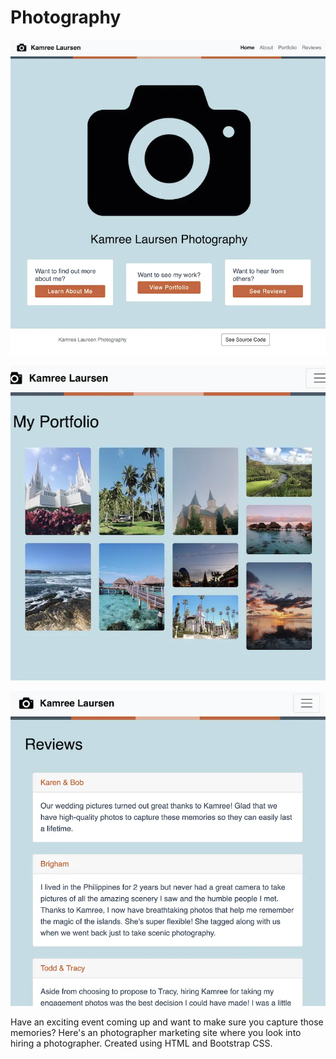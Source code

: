 # Photography

![Demo Screenshot 1](./README-demo-screenshot1.webp)

![Demo Screenshot 2](./README-demo-screenshot2.webp)

![Demo Screenshot 3](./README-demo-screenshot3.webp)

Have an exciting event coming up and want to make sure you capture those memories? Here's an photographer marketing site where you look into hiring a photographer. Created using HTML and Bootstrap CSS.
